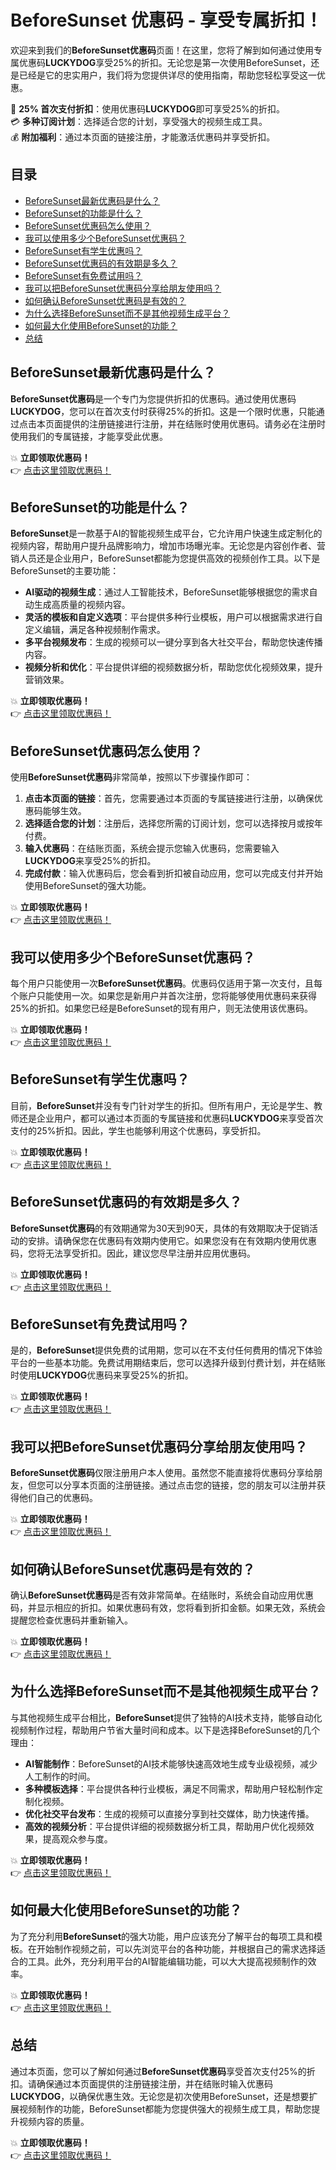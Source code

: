 # BeforeSunset 优惠码 - 享受专属折扣！

欢迎来到我们的**BeforeSunset优惠码**页面！在这里，您将了解到如何通过使用专属优惠码**LUCKYDOG**享受25%的折扣。无论您是第一次使用BeforeSunset，还是已经是它的忠实用户，我们将为您提供详尽的使用指南，帮助您轻松享受这一优惠。

🎁 **25% 首次支付折扣**：使用优惠码**LUCKYDOG**即可享受25%的折扣。  
💳 **多种订阅计划**：选择适合您的计划，享受强大的视频生成工具。  
💰 **附加福利**：通过本页面的链接注册，才能激活优惠码并享受折扣。

## 目录

- [BeforeSunset最新优惠码是什么？](#beforesunset最新优惠码是什么)
- [BeforeSunset的功能是什么？](#beforesunset的功能是什么)
- [BeforeSunset优惠码怎么使用？](#beforesunset优惠码怎么使用)
- [我可以使用多少个BeforeSunset优惠码？](#我可以使用多少个beforesunset优惠码)
- [BeforeSunset有学生优惠吗？](#beforesunset有学生优惠吗)
- [BeforeSunset优惠码的有效期是多久？](#beforesunset优惠码的有效期是多久)
- [BeforeSunset有免费试用吗？](#beforesunset有免费试用吗)
- [我可以把BeforeSunset优惠码分享给朋友使用吗？](#我可以把beforesunset优惠码分享给朋友使用吗)
- [如何确认BeforeSunset优惠码是有效的？](#如何确认beforesunset优惠码是有效的)
- [为什么选择BeforeSunset而不是其他视频生成平台？](#为什么选择beforesunset而不是其他视频生成平台)
- [如何最大化使用BeforeSunset的功能？](#如何最大化使用beforesunset的功能)
- [总结](#总结)

## BeforeSunset最新优惠码是什么？

**BeforeSunset优惠码**是一个专门为您提供折扣的优惠码。通过使用优惠码**LUCKYDOG**，您可以在首次支付时获得25%的折扣。这是一个限时优惠，只能通过点击本页面提供的注册链接进行注册，并在结账时使用优惠码。请务必在注册时使用我们的专属链接，才能享受此优惠。

💥 **立即领取优惠码！**  
👉 [点击这里领取优惠码！](https://bit.ly/422WiMx)

## BeforeSunset的功能是什么？

**BeforeSunset**是一款基于AI的智能视频生成平台，它允许用户快速生成定制化的视频内容，帮助用户提升品牌影响力，增加市场曝光率。无论您是内容创作者、营销人员还是企业用户，BeforeSunset都能为您提供高效的视频创作工具。以下是BeforeSunset的主要功能：

- **AI驱动的视频生成**：通过人工智能技术，BeforeSunset能够根据您的需求自动生成高质量的视频内容。
- **灵活的模板和自定义选项**：平台提供多种行业模板，用户可以根据需求进行自定义编辑，满足各种视频制作需求。
- **多平台视频发布**：生成的视频可以一键分享到各大社交平台，帮助您快速传播内容。
- **视频分析和优化**：平台提供详细的视频数据分析，帮助您优化视频效果，提升营销效果。

💥 **立即领取优惠码！**  
👉 [点击这里领取优惠码！](https://bit.ly/422WiMx)

## BeforeSunset优惠码怎么使用？

使用**BeforeSunset优惠码**非常简单，按照以下步骤操作即可：

1. **点击本页面的链接**：首先，您需要通过本页面的专属链接进行注册，以确保优惠码能够生效。
2. **选择适合您的计划**：注册后，选择您所需的订阅计划，您可以选择按月或按年付费。
3. **输入优惠码**：在结账页面，系统会提示您输入优惠码，您需要输入**LUCKYDOG**来享受25%的折扣。
4. **完成付款**：输入优惠码后，您会看到折扣被自动应用，您可以完成支付并开始使用BeforeSunset的强大功能。

💥 **立即领取优惠码！**  
👉 [点击这里领取优惠码！](https://bit.ly/422WiMx)

## 我可以使用多少个BeforeSunset优惠码？

每个用户只能使用一次**BeforeSunset优惠码**。优惠码仅适用于第一次支付，且每个账户只能使用一次。如果您是新用户并首次注册，您将能够使用优惠码来获得25%的折扣。如果您已经是BeforeSunset的现有用户，则无法使用该优惠码。

💥 **立即领取优惠码！**  
👉 [点击这里领取优惠码！](https://bit.ly/422WiMx)

## BeforeSunset有学生优惠吗？

目前，**BeforeSunset**并没有专门针对学生的折扣。但所有用户，无论是学生、教师还是企业用户，都可以通过本页面的专属链接和优惠码**LUCKYDOG**来享受首次支付的25%折扣。因此，学生也能够利用这个优惠码，享受折扣。

💥 **立即领取优惠码！**  
👉 [点击这里领取优惠码！](https://bit.ly/422WiMx)

## BeforeSunset优惠码的有效期是多久？

**BeforeSunset优惠码**的有效期通常为30天到90天，具体的有效期取决于促销活动的安排。请确保您在优惠码有效期内使用它。如果您没有在有效期内使用优惠码，您将无法享受折扣。因此，建议您尽早注册并应用优惠码。

💥 **立即领取优惠码！**  
👉 [点击这里领取优惠码！](https://bit.ly/422WiMx)

## BeforeSunset有免费试用吗？

是的，**BeforeSunset**提供免费的试用期，您可以在不支付任何费用的情况下体验平台的一些基本功能。免费试用期结束后，您可以选择升级到付费计划，并在结账时使用**LUCKYDOG**优惠码来享受25%的折扣。

💥 **立即领取优惠码！**  
👉 [点击这里领取优惠码！](https://bit.ly/422WiMx)

## 我可以把BeforeSunset优惠码分享给朋友使用吗？

**BeforeSunset优惠码**仅限注册用户本人使用。虽然您不能直接将优惠码分享给朋友，但您可以分享本页面的注册链接。通过点击您的链接，您的朋友可以注册并获得他们自己的优惠码。

💥 **立即领取优惠码！**  
👉 [点击这里领取优惠码！](https://bit.ly/422WiMx)

## 如何确认BeforeSunset优惠码是有效的？

确认**BeforeSunset优惠码**是否有效非常简单。在结账时，系统会自动应用优惠码，并显示相应的折扣。如果优惠码有效，您将看到折扣金额。如果无效，系统会提醒您检查优惠码并重新输入。

💥 **立即领取优惠码！**  
👉 [点击这里领取优惠码！](https://bit.ly/422WiMx)

## 为什么选择BeforeSunset而不是其他视频生成平台？

与其他视频生成平台相比，**BeforeSunset**提供了独特的AI技术支持，能够自动化视频制作过程，帮助用户节省大量时间和成本。以下是选择BeforeSunset的几个理由：

- **AI智能制作**：BeforeSunset的AI技术能够快速高效地生成专业级视频，减少人工制作的时间。
- **多种模板选择**：平台提供各种行业模板，满足不同需求，帮助用户轻松制作定制化视频。
- **优化社交平台发布**：生成的视频可以直接分享到社交媒体，助力快速传播。
- **高效的视频分析**：平台提供详细的视频数据分析工具，帮助用户优化视频效果，提高观众参与度。

💥 **立即领取优惠码！**  
👉 [点击这里领取优惠码！](https://bit.ly/422WiMx)

## 如何最大化使用BeforeSunset的功能？

为了充分利用**BeforeSunset**的强大功能，用户应该充分了解平台的每项工具和模板。在开始制作视频之前，可以先浏览平台的各种功能，并根据自己的需求选择适合的工具。此外，充分利用平台的AI智能编辑功能，可以大大提高视频制作的效率。

💥 **立即领取优惠码！**  
👉 [点击这里领取优惠码！](https://bit.ly/422WiMx)

## 总结

通过本页面，您可以了解如何通过**BeforeSunset优惠码**享受首次支付25%的折扣。请确保通过本页面提供的注册链接注册，并在结账时输入优惠码**LUCKYDOG**，以确保优惠生效。无论您是初次使用BeforeSunset，还是想要扩展视频制作的功能，BeforeSunset都能为您提供强大的视频生成工具，帮助您提升视频内容的质量。

💥 **立即领取优惠码！**  
👉 [点击这里领取优惠码！](https://bit.ly/422WiMx)

